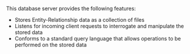 This database server provides the following features:

- Stores Entity-Relationship data as a collection of files
- Listens for incoming client requests to interrogate and manipulate the stored data
- Conforms to a standard query language that allows operations to be performed on the stored data
